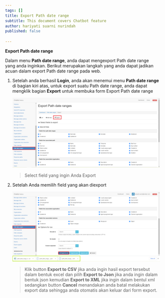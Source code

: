 ```yaml
---
tags: []
title: Export Path date range
subtitle: This document covers Chatbot feature
author: hariyati suarni nurindah
published: false

---
```

**Export Path date range**

Dalam menu **Path date range**, anda dapat mengexport Path date range yang anda inginkan. Berikut merupakan langkah yang anda dapat jadikan acuan dalam export Path date range pada web.

1. Setelah anda berhasil **Login**, anda akan menemui menu **Path date range** di bagian kiri atas, untuk export suatu Path date range, anda dapat mengklik bagian **Export** untuk membuka form Export Path date range

   ![](/uploads/pathdate3.PNG)

   > Select field yang ingin Anda Export
2. Setelah Anda memilih field yang akan diexport

   ![](/uploads/path-data-rangers-update5.PNG)

   > Klik button **Export to CSV** jika anda ingin hasil export tersebut dalam bentuk excel dan pilih **Export to Json** jika anda ingin dalam bentuk json kemudian **Export to XML** jika ingin dalam bentul xml sedangkan button **Cancel** menandakan anda batal melakukan export data sehingga anda otomatis akan keluar dari form export.